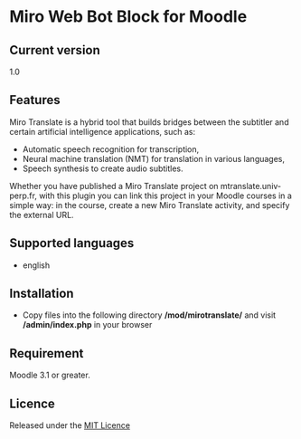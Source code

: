 # Miro Web Bot Block for Moodle #

## Current version ##

1.0

## Features ##

Miro Translate is a hybrid tool that builds bridges between the subtitler and certain artificial intelligence applications, such as:

- Automatic speech recognition for transcription,
- Neural machine translation (NMT) for translation in various languages,
- Speech synthesis to create audio subtitles.

Whether you have published a Miro Translate project on mtranslate.univ-perp.fr, with this plugin you can link this project in your Moodle courses in a simple way: in the course, create a new Miro Translate activity, and specify the external URL.

## Supported languages ##
- english

## Installation ##

- Copy files into the following directory **/mod/mirotranslate/** and visit **/admin/index.php** in your browser

## Requirement ##

Moodle 3.1 or greater.

## Licence ##

Released under the [MIT Licence](https://opensource.org/licenses/MIT)